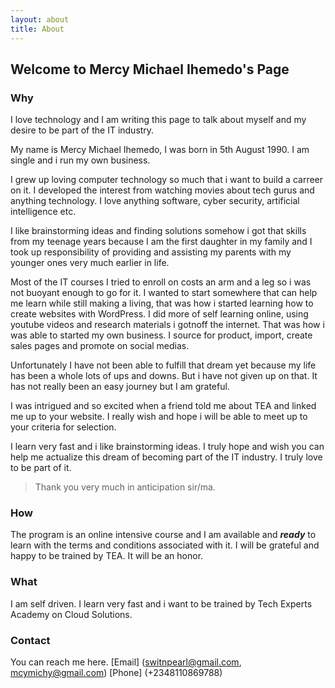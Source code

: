 ```yaml
---
layout: about
title: About
---
```


## Welcome to Mercy Michael Ihemedo's Page

### Why

I love technology and I am writing this page to talk about myself and my desire to be part of the IT industry. 

My name is Mercy Michael Ihemedo, I was born in 5th August 1990. I am single and i run my own business.

I grew up loving computer technology so much that i want to build a carreer on it. I developed the interest from watching movies about tech gurus and anything technology. I love anything software, cyber security, artificial intelligence etc.

I like brainstorming ideas and finding solutions somehow i got that skills from my teenage years because I am the first daughter in my family and I took up responsibility of providing and assisting my parents with my younger ones very much earlier in life.

Most of the IT courses I tried to enroll on costs an arm and a leg so i was not buoyant enough to go for it. I wanted to start somewhere that can help me learn while still making a living, that was how i started learning how to create websites with WordPress. I did more of self learning online, using youtube videos and research materials i gotnoff the internet. That was how i was able to started my own business. I source for product, import, create sales pages and promote on social medias.

Unfortunately I have not been able to fulfill that dream yet because my life has been a whole lots of ups and downs. But i have not given up on that. It has not really been an easy journey but I am grateful.

I was intrigued and so excited when a friend told me about TEA and linked me up to your website. I really wish and hope i will be able to meet up to your criteria for selection. 

I learn very fast and i like brainstorming ideas. I truly hope and wish you can help me actualize this dream of becoming part of the IT industry. I truly love to be part of it. 

> Thank you very much in anticipation sir/ma.

### How

The program is an online intensive course and I am available and ***ready*** to learn with the terms and conditions associated with it. I will be grateful and happy to be trained by TEA. It will be an honor.

### What

I am self driven. I learn very fast and i want to be trained by Tech Experts Academy on Cloud Solutions.

### Contact

You can reach me here. [Email] (switnpearl@gmail.com, mcymichy@gmail.com) [Phone] (+2348110869788)
